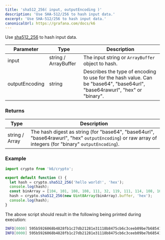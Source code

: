 ```yaml
---
title: 'sha512_256( input, outputEncoding )'
description: 'Use SHA-512/256 to hash input data.'
excerpt: 'Use SHA-512/256 to hash input data.'
canonicalUrl: https://grafana.com/docs/k6
---
```


<CryptoBlockquote />

Use [sha512_256](https://golang.org/pkg/crypto/sha512/) to hash input data.

| Parameter      | Type                 | Description                                       |
| -------------- | -------------------- | --------------------------------------------------|
| input          | string / ArrayBuffer | The input string or `ArrayBuffer` object to hash. |
| outputEncoding | string               | Describes the type of encoding to use for the hash value. Can be "base64", "base64url", "base64rawurl", "hex" or "binary". |

### Returns

| Type           | Description |
| -------------- | ----------- |
| string / Array | The hash digest as string (for "base64", "base64url", "base64rawurl", "hex" `outputEncoding`) or raw array of integers (for "binary" `outputEncoding`). |


### Example

<CodeGroup labels={[]}>

```javascript
import crypto from 'k6/crypto';

export default function () {
  let hash = crypto.sha512_256('hello world!', 'hex');
  console.log(hash);
  const binArray = [104, 101, 108, 108, 111, 32, 119, 111, 114, 108, 100, 33];
  hash = crypto.sha512_256(new Uint8Array(binArray).buffer, 'hex');
  console.log(hash);
}
```

</CodeGroup>

The above script should result in the following being printed during execution:

```bash
INFO[0000] 595b5926068b4828fb1c27db21281e31118b8475cb6c3ceeb09be7b685414d5f
INFO[0000] 595b5926068b4828fb1c27db21281e31118b8475cb6c3ceeb09be7b685414d5f
```
